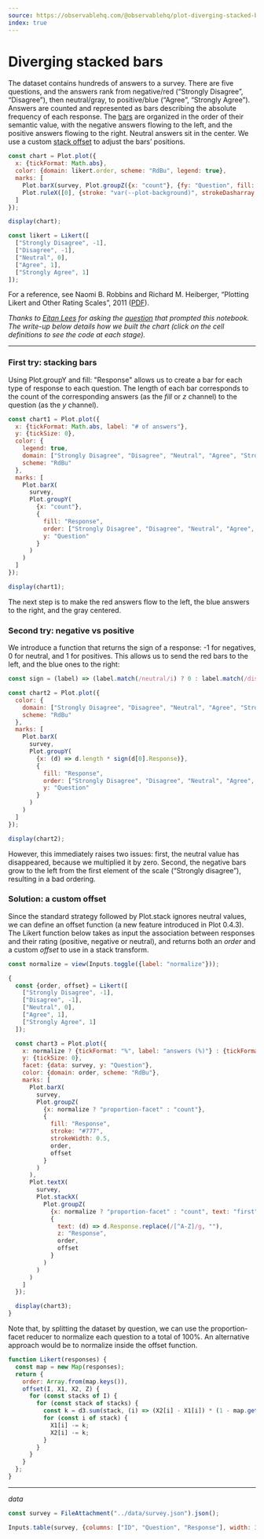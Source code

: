```yaml
---
source: https://observablehq.com/@observablehq/plot-diverging-stacked-bar
index: true
---
```


# Diverging stacked bars

The dataset contains hundreds of answers to a survey. There are five questions, and the answers rank from negative/red (“Strongly Disagree”, “Disagree”), then neutral/gray, to positive/blue (“Agree”, “Strongly Agree”). Answers are counted and represented as bars describing the absolute frequency of each response. The [bars](https://observablehq.com/plot/marks/bar) are organized in the order of their semantic value, with the
negative answers flowing to the left, and the positive answers flowing to the right. Neutral answers sit in the center. We use a custom [stack offset](https://observablehq.com/plot/transforms/stack#stack-options) to adjust the bars’ positions.

```js echo
const chart = Plot.plot({
  x: {tickFormat: Math.abs},
  color: {domain: likert.order, scheme: "RdBu", legend: true},
  marks: [
    Plot.barX(survey, Plot.groupZ({x: "count"}, {fy: "Question", fill: "Response", ...likert})),
    Plot.ruleX([0], {stroke: "var(--plot-background)", strokeDasharray: 2})
  ]
});

display(chart);
```

```js echo
const likert = Likert([
  ["Strongly Disagree", -1],
  ["Disagree", -1],
  ["Neutral", 0],
  ["Agree", 1],
  ["Strongly Agree", 1]
]);
```

For a reference, see Naomi B. Robbins and Richard M. Heiberger, “Plotting Likert
and Other Rating Scales”, 2011
([PDF](http://www.asasrms.org/Proceedings/y2011/Files/300784_64164.pdf)).

_Thanks to [Eitan Lees](https://observablehq.com/@eitanlees) for asking the
[question](https://talk.observablehq.com/t/diverging-stacked-bar-chart-in-plot/6028)
that prompted this notebook. The write-up below details how we built the chart
(click on the cell definitions to see the code at each stage)._

---

### First try: stacking bars

Using Plot.groupY and fill: "Response" allows us to create a bar for each type of response to each question. The length of each bar corresponds to the count of the corresponding answers (as the _fill_ or _z_ channel) to the question (as the _y_ channel).

```js echo
const chart1 = Plot.plot({
  x: {tickFormat: Math.abs, label: "# of answers"},
  y: {tickSize: 0},
  color: {
    legend: true,
    domain: ["Strongly Disagree", "Disagree", "Neutral", "Agree", "Strongly Agree"],
    scheme: "RdBu"
  },
  marks: [
    Plot.barX(
      survey,
      Plot.groupY(
        {x: "count"},
        {
          fill: "Response",
          order: ["Strongly Disagree", "Disagree", "Neutral", "Agree", "Strongly Agree"],
          y: "Question"
        }
      )
    )
  ]
});

display(chart1);
```

The next step is to make the red answers flow to the left, the blue answers to the right, and the gray centered.

### Second try: negative vs positive

We introduce a function that returns the sign of a response: -1 for negatives, 0 for neutral, and 1 for positives. This allows us to send the red bars to the left, and the blue ones to the right:

```js echo
const sign = (label) => (label.match(/neutral/i) ? 0 : label.match(/disagree/i) ? -1 : 1);
```

```js echo
const chart2 = Plot.plot({
  color: {
    domain: ["Strongly Disagree", "Disagree", "Neutral", "Agree", "Strongly Agree"],
    scheme: "RdBu"
  },
  marks: [
    Plot.barX(
      survey,
      Plot.groupY(
        {x: (d) => d.length * sign(d[0].Response)},
        {
          fill: "Response",
          order: ["Strongly Disagree", "Disagree", "Neutral", "Agree", "Strongly Agree"],
          y: "Question"
        }
      )
    )
  ]
});

display(chart2);
```

However, this immediately raises two issues: first, the neutral value has
disappeared, because we multiplied it by zero. Second, the negative bars grow to
the left from the first element of the scale (“Strongly disagree”), resulting in
a bad ordering.

### Solution: a custom offset

Since the standard strategy followed by Plot.stack ignores neutral values, we can define an offset function (a new feature introduced in Plot 0.4.3). The Likert function below takes as input the association between responses and their rating (positive, negative or neutral), and returns both an _order_ and a custom _offset_ to use in a stack transform.

```js
const normalize = view(Inputs.toggle({label: "normalize"}));
```

```js echo
{
  const {order, offset} = Likert([
    ["Strongly Disagree", -1],
    ["Disagree", -1],
    ["Neutral", 0],
    ["Agree", 1],
    ["Strongly Agree", 1]
  ]);

  const chart3 = Plot.plot({
    x: normalize ? {tickFormat: "%", label: "answers (%)"} : {tickFormat: Math.abs, label: "# of answers"},
    y: {tickSize: 0},
    facet: {data: survey, y: "Question"},
    color: {domain: order, scheme: "RdBu"},
    marks: [
      Plot.barX(
        survey,
        Plot.groupZ(
          {x: normalize ? "proportion-facet" : "count"},
          {
            fill: "Response",
            stroke: "#777",
            strokeWidth: 0.5,
            order,
            offset
          }
        )
      ),
      Plot.textX(
        survey,
        Plot.stackX(
          Plot.groupZ(
            {x: normalize ? "proportion-facet" : "count", text: "first"},
            {
              text: (d) => d.Response.replace(/[^A-Z]/g, ""),
              z: "Response",
              order,
              offset
            }
          )
        )
      )
    ]
  });

  display(chart3);
}
```

Note that, by splitting the dataset by question, we can use the proportion-facet reducer to normalize each question to a total of 100%. An alternative approach would be to normalize inside the offset function.

```js echo
function Likert(responses) {
  const map = new Map(responses);
  return {
    order: Array.from(map.keys()),
    offset(I, X1, X2, Z) {
      for (const stacks of I) {
        for (const stack of stacks) {
          const k = d3.sum(stack, (i) => (X2[i] - X1[i]) * (1 - map.get(Z[i]))) / 2;
          for (const i of stack) {
            X1[i] -= k;
            X2[i] -= k;
          }
        }
      }
    }
  };
}
```

---

_data_

```js echo
const survey = FileAttachment("../data/survey.json").json();
```

```js
Inputs.table(survey, {columns: ["ID", "Question", "Response"], width: 370});
```
